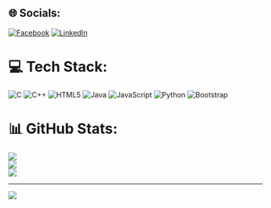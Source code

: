 
## 🌐 Socials:
[![Facebook](https://img.shields.io/badge/Facebook-%231877F2.svg?logo=Facebook&logoColor=white)](https://facebook.com/https://www.facebook.com/fakesabbir007/) [![LinkedIn](https://img.shields.io/badge/LinkedIn-%230077B5.svg?logo=linkedin&logoColor=white)](https://linkedin.com/in/https://www.linkedin.com/in/sabbir-islam-109b12256/) 

# 💻 Tech Stack:
![C](https://img.shields.io/badge/c-%2300599C.svg?style=for-the-badge&logo=c&logoColor=white) ![C++](https://img.shields.io/badge/c++-%2300599C.svg?style=for-the-badge&logo=c%2B%2B&logoColor=white) ![HTML5](https://img.shields.io/badge/html5-%23E34F26.svg?style=for-the-badge&logo=html5&logoColor=white) ![Java](https://img.shields.io/badge/java-%23ED8B00.svg?style=for-the-badge&logo=openjdk&logoColor=white) ![JavaScript](https://img.shields.io/badge/javascript-%23323330.svg?style=for-the-badge&logo=javascript&logoColor=%23F7DF1E) ![Python](https://img.shields.io/badge/python-3670A0?style=for-the-badge&logo=python&logoColor=ffdd54) ![Bootstrap](https://img.shields.io/badge/bootstrap-%238511FA.svg?style=for-the-badge&logo=bootstrap&logoColor=white)
# 📊 GitHub Stats:
![](https://github-readme-stats.vercel.app/api?username=sabbir-islam&theme=dark&hide_border=false&include_all_commits=false&count_private=false)<br/>
![](https://github-readme-streak-stats.herokuapp.com/?user=sabbir-islam&theme=dark&hide_border=false)<br/>
![](https://github-readme-stats.vercel.app/api/top-langs/?username=sabbir-islam&theme=dark&hide_border=false&include_all_commits=false&count_private=false&layout=compact)

---
[![](https://visitcount.itsvg.in/api?id=sabbir-islam&icon=0&color=0)](https://visitcount.itsvg.in)

<!-- Proudly created with GPRM ( https://gprm.itsvg.in ) -->
